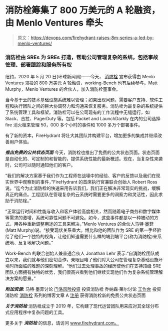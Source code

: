 # 消防栓筹集了 800 万美元的 A 轮融资，由 Menlo Ventures 牵头

> 原文：<https://devops.com/firehydrant-raises-8m-series-a-led-by-menlo-ventures/>

### 消防栓由 SREs 为 SREs 打造，帮助公司管理复杂的系统，包括事故管理、部署跟踪和服务所有权

纽约，2020 年 5 月 20 日(环球新闻网)——今天， [消防栓](http://www.firehydrant.com/) 宣布获得由 Menlo Ventures 领投的 800 万美元 A 轮融资，working-Bench 也有后续参与。Matt Murphy，Menlo Ventures 的合伙人，加入消防栓董事会。

当今基于云的技术基础设施系统难以管理；如果出现问题，需要客户支持、软件工程和执行团队之间的巨大协调努力和沟通来恢复服务。消防栓为最复杂的系统提供了系统管理工具和框架。消防栓可以在公司现有的工作流程中无缝运行，如 Slack、吉拉、PagerDuty 等。包括 Packet and LaunchDarkly 在内的公司选择 fire 消火栓来管理 50，000 多个小时的事件和 1000 多万个部署事件。

有了新的资本，FireHydrant 将壮大其团队并构建平台，增加更多的集成并继续改善用户体验。

***推出免费的公共状态页面***
今天，消防栓也推出了免费的公共状态页面。状态页面是自动化的、可定制的和智能的，提供系统性能的最新概述。现在，当复杂性来袭时，公司可以随时通知他们的客户。

“我们的解决方案基于我们作为工程师在战壕中的经验、客户的反馈以及我们在现实世界中观察到的事件，”FireHydrant 的首席执行官兼联合创始人 Robert Ross 说。“迄今为止消防栓的快速采用告诉我们，我们正在解决非常现实的挑战，缓解真正的痛点。工程团队在管理复杂的云系统时需要更多的洞察力和灵活性，因此求助于消防栓。”

“正常运行时间和性能与收入和客户体验高度相关，然而随着电子商务和数字媒体等需求的激增，系统可靠性问题不可避免。如今，这些事件都是以一种被动的方式，用各种重新调整用途的工具来解决，”Menlo Ventures 的合伙人马特·墨菲(Matt Murphy)说。“接受现状关系重大。博比和他的团队作为 SRE 的第一手经验给了他们一个独特的视角，让他们知道需要什么样的端到端平台(称为消防栓)来系统地、反复地解决问题。”

Work-Bench 的联合创始人兼普通合伙人 Jonathan Lehr 表示:“自消防栓团队成立以来，我们就与他们密切合作，亲眼目睹了他们对大公司在管理复杂基础设施环境时所面临的难题的深刻理解。“他们过去处理事故的经历使他们在支持顶级 SRE 团队方面拥有独特的优势，我们很高兴看到他们继续实现他们作为复杂系统管理解决方案的愿景。”

***附加资源:***
马特·墨菲讨论 [门洛风险投资](https://www.menlovc.com/blog/our-investment-in-firehydrant-a-better-approach-to-managing-complex-systems)
投资消防栓
乔纳森·莱尔讨论 [工作台](https://medium.com/work-bench/announcing-our-investment-in-firehydrant-3fd88e9b2aa7) 投资消防栓
[消防栓](https://www.firehydrant.com/blog/announcing-our-series-a) 系列的博客文章 A
[注册](https://www.firehydrant.com/status-pages) 获得消防栓新的免费公共状态页面

***关于消防栓***
消防栓成立于 2019 年，它构建了现代运营团队用来应对其全球分布式应用程序中复杂问题的工具。

更多关于 ***消防栓*** 的信息，请访问 www.firehydrant.com。